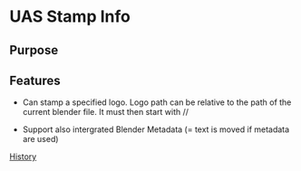 

# UAS Stamp Info

## Purpose



## Features


- Can stamp a specified logo.
	Logo path can be relative to the path of the current blender file. It must then start with //

- Support also intergrated Blender Metadata (= text is moved if metadata are used)

[History](./CHANGELOG.md)